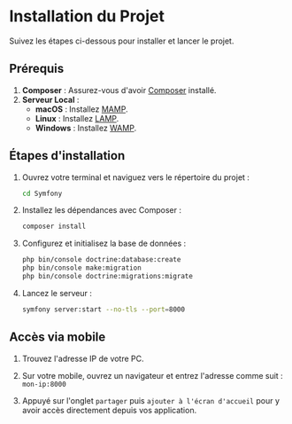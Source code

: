 # Installation du Projet

Suivez les étapes ci-dessous pour installer et lancer le projet.

## Prérequis

1. **Composer** : Assurez-vous d'avoir [Composer](https://getcomposer.org/) installé.
2. **Serveur Local** :
   - **macOS** : Installez [MAMP](https://www.mamp.info/en/downloads/).
   - **Linux** : Installez [LAMP](https://howtoubuntu.org/how-to-install-lamp-on-ubuntu).
   - **Windows** : Installez [WAMP](http://www.wampserver.com/en/).

## Étapes d'installation

1. Ouvrez votre terminal et naviguez vers le répertoire du projet :
    ```bash
    cd Symfony
    ```

2. Installez les dépendances avec Composer :
    ```bash
    composer install
    ```

3. Configurez et initialisez la base de données :
    ```bash
    php bin/console doctrine:database:create
    php bin/console make:migration
    php bin/console doctrine:migrations:migrate
    ```

4. Lancez le serveur :
    ```bash
    symfony server:start --no-tls --port=8000
    ```

## Accès via mobile

1. Trouvez l'adresse IP de votre PC.

2. Sur votre mobile, ouvrez un navigateur et entrez l'adresse comme suit : `mon-ip:8000`

3. Appuyé sur l'onglet `partager` puis `ajouter à l'écran d'accueil` pour y avoir accès directement depuis vos application.